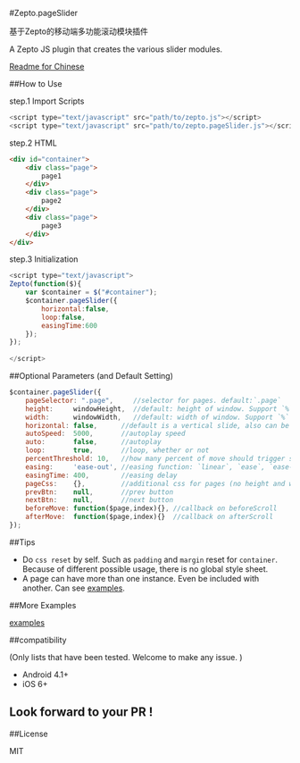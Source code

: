 #Zepto.pageSlider

基于Zepto的移动端多功能滚动模块插件

A Zepto JS plugin that creates the various slider modules. 

[Readme for Chinese](https://github.com/mc-zone/Zepto.pageSlider/tree/master/README.md/)


##How to Use

step.1 Import Scripts

```js
<script type="text/javascript" src="path/to/zepto.js"></script>
<script type="text/javascript" src="path/to/zepto.pageSlider.js"></script>
```

step.2 HTML

```HTML
<div id="container">
	<div class="page">
        page1
    </div>
	<div class="page">
        page2
    </div>
	<div class="page">
        page3
    </div>
</div>

```

step.3 Initialization

```js
<script type="text/javascript">
Zepto(function($){
    var $container = $("#container");
    $container.pageSlider({
        horizontal:false,
        loop:false,
        easingTime:600
    });
});
	
</script>
```


##Optional Parameters (and Default Setting)

```js
$container.pageSlider({
    pageSelector: ".page",     //selector for pages. default:`.page`
    height:     windowHeight,  //default: height of window. Support `%` and `px` value.
    width:      windowWidth,   //default: width of window. Support `%` and `px` value.
    horizontal: false,      //default is a vertical slide, also can be horizontal
    autoSpeed:  5000,       //autoplay speed
    auto:       false,      //autoplay
    loop:       true,       //loop, whether or not
    percentThreshold: 10,   //how many percent of move should trigger scroll. defalut is 10% (no `%`)
    easing:     'ease-out', //easing function: `linear`, `ease`, `ease-out`(defalut)
    easingTime: 400,        //easing delay
    pageCss:    {},         //additional css for pages (no height and width)
    prevBtn:    null,       //prev button
    nextBtn:    null,       //next button
    beforeMove: function($page,index){}, //callback on beforeScroll
    afterMove:  function($page,index){}  //callback on afterScroll
});
```

##Tips

- Do `css reset` by self. Such as `padding` and `margin` reset for `container`. Because of different possible usage, there is no global style sheet. 
- A page can have more than one instance. Even be included with another. Can see [examples](https://github.com/mc-zone/Zepto.pageSlider/tree/master/examples/).

##More Examples

[examples](https://github.com/mc-zone/Zepto.pageSlider/tree/master/examples/)


##compatibility

(Only lists that have been tested. Welcome to make any issue. )
- Android 4.1+
- iOS 6+

## Look forward to your PR !

##License

MIT
